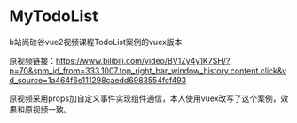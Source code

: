 # MyTodoList
b站尚硅谷vue2视频课程TodoList案例的vuex版本

原视频链接：https://www.bilibili.com/video/BV1Zy4y1K7SH/?p=70&spm_id_from=333.1007.top_right_bar_window_history.content.click&vd_source=1a464f6e111298caedd6983554fcf493

原视频采用props加自定义事件实现组件通信，本人使用vuex改写了这个案例，效果和原视频一致。
